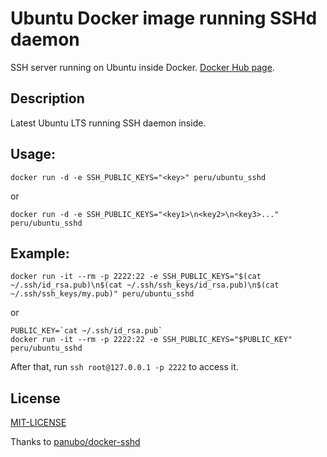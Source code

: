 # Ubuntu Docker image running SSHd daemon

SSH server running on Ubuntu inside Docker. [Docker Hub page](https://hub.docker.com/r/peru/ubuntu_sshd/).


## Description

Latest Ubuntu LTS running SSH daemon inside.


## Usage:

`docker run -d -e SSH_PUBLIC_KEYS="<key>" peru/ubuntu_sshd`

or

`docker run -d -e SSH_PUBLIC_KEYS="<key1>\n<key2>\n<key3>..." peru/ubuntu_sshd`


## Example:

```shell
docker run -it --rm -p 2222:22 -e SSH_PUBLIC_KEYS="$(cat ~/.ssh/id_rsa.pub)\n$(cat ~/.ssh/ssh_keys/id_rsa.pub)\n$(cat ~/.ssh/ssh_keys/my.pub)" peru/ubuntu_sshd
```

or

```shell
PUBLIC_KEY=`cat ~/.ssh/id_rsa.pub`
docker run -it --rm -p 2222:22 -e SSH_PUBLIC_KEYS="$PUBLIC_KEY" peru/ubuntu_sshd
```

After that, run `ssh root@127.0.0.1 -p 2222` to access it.  

## License
[MIT-LICENSE](MIT-LICENSE)

Thanks to [panubo/docker-sshd](https://github.com/panubo/docker-sshd)